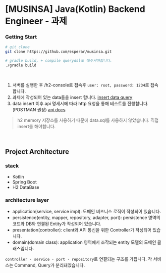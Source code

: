 # [MUSINSA] Java(Kotlin) Backend Engineer - 과제

### Getting Start

```bash
# git clone
git clone https://github.com/esperar/musinsa.git

# gradle build, + compile querydsl도 해주셔야합니다.
./gradle build
```

<br>

1. 서버를 실행한 후 /h2-console로 접속후 `user: root, password: 1234`로 접속합니다.
2. 과제에 작성되어 있는 data들을 insert 합니다. [insert data query](https://github.com/esperar/musinsa/blob/master/src/main/resources/insert.txt)
3. data insert 이후 api 명세서에 따라 http 요청을 통해 테스트를 진행합니다. (POSTMAN 권장) [api docs](https://github.com/esperar/musinsa/blob/master/docs/apidocs.md)

> h2 memory 저장소를 사용하기 때문에 data.sql를 사용하지 않았습니다. 직접 insert를 해야합니다.

<br>

## Project Architecture


### stack

- Kotlin
- Spring Boot
- H2 DataBase

### architecture layer

- application(service, service impl): 도메인 비즈니스 로직이 작성되어 있습니다.
- persistence(entity, mapper, repository, adapter, port): persistence 영역의 코드와 DB와 연결된 Entity가 작성되어 있습니다.
- presentation(controller): client와 API 통신을 위한 Controller가 작성되어 있습니다.
- domain(domain class): application 영역에서 조작되는 entity 모델의 도메인 클래스입니다.
 
`controller - service - port - repository`로 연결되는 구조를 가집니다. 각 서비스는 Command, Query가 분리돼있습니다.

